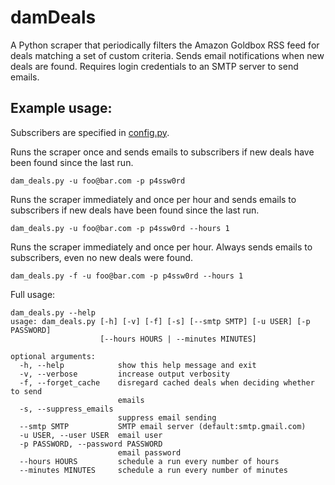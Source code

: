# damDeals

A Python scraper that periodically filters the Amazon Goldbox RSS feed for deals matching a set of custom criteria.  Sends email notifications when new deals are found.
Requires login credentials to an SMTP server to send emails.

## Example usage:

Subscribers are specified in [config.py](https://github.com/nellamad/dam_deals/blob/master/config.py).

Runs the scraper once and sends emails to subscribers if new deals have been found since the last run.
```
dam_deals.py -u foo@bar.com -p p4ssw0rd
```

Runs the scraper immediately and once per hour and sends emails to subscribers if new deals have been found since the last run.
```
dam_deals.py -u foo@bar.com -p p4ssw0rd --hours 1
```

Runs the scraper immediately and once per hour.  Always sends emails to subscribers, even no new deals were found.
```
dam_deals.py -f -u foo@bar.com -p p4ssw0rd --hours 1
```


Full usage:
```
dam_deals.py --help
usage: dam_deals.py [-h] [-v] [-f] [-s] [--smtp SMTP] [-u USER] [-p PASSWORD]
                    [--hours HOURS | --minutes MINUTES]

optional arguments:
  -h, --help            show this help message and exit
  -v, --verbose         increase output verbosity
  -f, --forget_cache    disregard cached deals when deciding whether to send
                        emails
  -s, --suppress_emails
                        suppress email sending
  --smtp SMTP           SMTP email server (default:smtp.gmail.com)
  -u USER, --user USER  email user
  -p PASSWORD, --password PASSWORD
                        email password
  --hours HOURS         schedule a run every number of hours
  --minutes MINUTES     schedule a run every number of minutes
 ```
